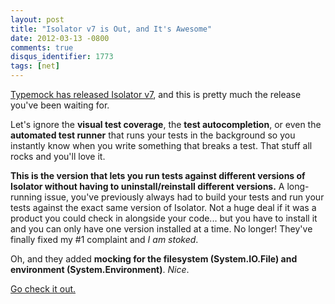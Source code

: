 ```yaml
---
layout: post
title: "Isolator v7 is Out, and It's Awesome"
date: 2012-03-13 -0800
comments: true
disqus_identifier: 1773
tags: [net]
---
```

[Typemock has released Isolator
v7](http://www.plimus.com/jsp/redirect.jsp?contractId=1655929&referrer=tillig),
and this is pretty much the release you've been waiting for.

Let's ignore the **visual test coverage**, the **test autocompletion**,
or even the **automated test runner** that runs your tests in the
background so you instantly know when you write something that breaks a
test. That stuff all rocks and you'll love it.

**This is the version that lets you run tests against different versions
of Isolator without having to uninstall/reinstall different versions.**
A long-running issue, you've previously always had to build your tests
and run your tests against the exact same version of Isolator. Not a
huge deal if it was a product you could check in alongside your code...
but you have to install it and you can only have one version installed
at a time. No longer! They've finally fixed my \#1 complaint and *I am
stoked*.

Oh, and they added **mocking for the filesystem (System.IO.File) and
environment (System.Environment)**. *Nice*.

[Go check it
out.](http://www.plimus.com/jsp/redirect.jsp?contractId=1655929&referrer=tillig)

